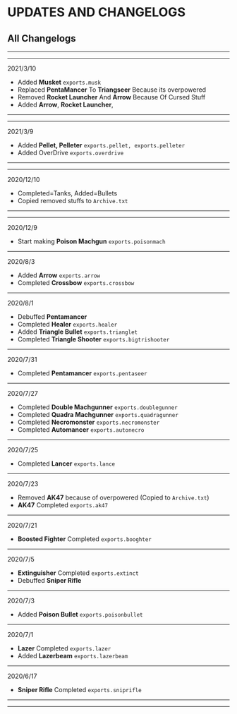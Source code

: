 # UPDATES AND CHANGELOGS

## All Changelogs
---
---

2021/3/10
- Added **Musket** `exports.musk`
- Replaced **PentaMancer** To **Triangseer** Because its overpowered
- Removed **Rocket Launcher** And **Arrow** Because Of Cursed Stuff
- Added **Arrow**, **Rocket Launcher**,


---
---

2021/3/9

- Added **Pellet, Pelleter** `exports.pellet, exports.pelleter`
- Added OverDrive `exports.overdrive`

---
---

2020/12/10 

- Completed=Tanks, Added=Bullets
- Copied removed stuffs to `Archive.txt`

---
---

2020/12/9

- Start making **Poison Machgun** `exports.poisonmach`

---

2020/8/3

- Added **Arrow** `exports.arrow`
- Completed **Crossbow** `exports.crossbow`

---

2020/8/1

- Debuffed **Pentamancer**
- Completed **Healer** `exports.healer`
- Added **Triangle Bullet** `exports.trianglet`
- Completed **Triangle Shooter** `exports.bigtrishooter`

---

2020/7/31

- Completed **Pentamancer** `exports.pentaseer`

---

2020/7/27

- Completed **Double Machgunner** `exports.doublegunner`
- Completed **Quadra Machgunner** `exports.quadragunner`
- Completed **Necromonster** `exports.necromonster`
- Completed **Automancer** `exports.autonecro`
---

2020/7/25

- Completed **Lancer** `exports.lance`

---

2020/7/23

- Removed **AK47** because of overpowered (Copied to `Archive.txt`)
- **AK47** Completed `exports.ak47`

---

2020/7/21

- **Boosted Fighter** Completed `exports.booghter`

---

2020/7/5

- **Extinguisher** Completed `exports.extinct`
- Debuffed **Sniper Rifle**

---

2020/7/3

- Added **Poison Bullet** `exports.poisonbullet`

---

2020/7/1

- **Lazer** Completed `exports.lazer`
- Added **Lazerbeam** `exports.lazerbeam`

---

2020/6/17

- **Sniper Rifle** Completed `exports.sniprifle`

---
---
